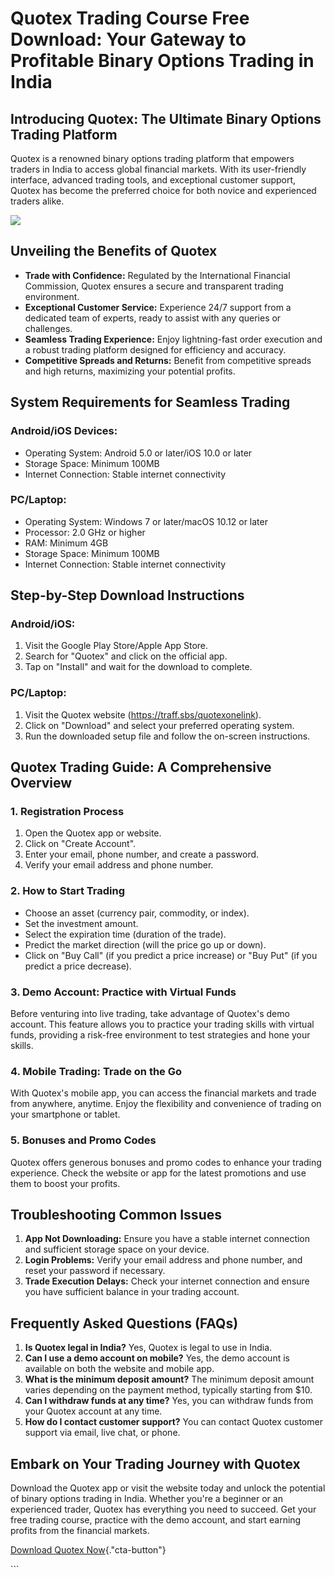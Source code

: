 # Quotex Trading Course Free Download: Your Gateway to Profitable Binary Options Trading in India

## Introducing Quotex: The Ultimate Binary Options Trading Platform

Quotex is a renowned binary options trading platform that empowers
traders in India to access global financial markets. With its
user-friendly interface, advanced trading tools, and exceptional
customer support, Quotex has become the preferred choice for both novice
and experienced traders alike.

[![](https://static.quotex.io/files/5_en/300_250.jpg)](https://traff.sbs/brokerqxsignupf)

## Unveiling the Benefits of Quotex

-   **Trade with Confidence:** Regulated by the International Financial
    Commission, Quotex ensures a secure and transparent trading
    environment.
-   **Exceptional Customer Service:** Experience 24/7 support from a
    dedicated team of experts, ready to assist with any queries or
    challenges.
-   **Seamless Trading Experience:** Enjoy lightning-fast order
    execution and a robust trading platform designed for efficiency and
    accuracy.
-   **Competitive Spreads and Returns:** Benefit from competitive
    spreads and high returns, maximizing your potential profits.

## System Requirements for Seamless Trading

### Android/iOS Devices:

-   Operating System: Android 5.0 or later/iOS 10.0 or later
-   Storage Space: Minimum 100MB
-   Internet Connection: Stable internet connectivity

### PC/Laptop:

-   Operating System: Windows 7 or later/macOS 10.12 or later
-   Processor: 2.0 GHz or higher
-   RAM: Minimum 4GB
-   Storage Space: Minimum 100MB
-   Internet Connection: Stable internet connectivity

## Step-by-Step Download Instructions

### Android/iOS:

1.  Visit the Google Play Store/Apple App Store.
2.  Search for "Quotex" and click on the official app.
3.  Tap on "Install" and wait for the download to complete.

### PC/Laptop:

1.  Visit the Quotex website (https://traff.sbs/quotexonelink).
2.  Click on "Download" and select your preferred operating
    system.
3.  Run the downloaded setup file and follow the on-screen instructions.

## Quotex Trading Guide: A Comprehensive Overview

### 1. Registration Process

1.  Open the Quotex app or website.
2.  Click on "Create Account".
3.  Enter your email, phone number, and create a password.
4.  Verify your email address and phone number.

### 2. How to Start Trading

-   Choose an asset (currency pair, commodity, or index).
-   Set the investment amount.
-   Select the expiration time (duration of the trade).
-   Predict the market direction (will the price go up or down).
-   Click on "Buy Call" (if you predict a price increase) or
    "Buy Put" (if you predict a price decrease).

### 3. Demo Account: Practice with Virtual Funds

Before venturing into live trading, take advantage of Quotex\'s demo
account. This feature allows you to practice your trading skills with
virtual funds, providing a risk-free environment to test strategies and
hone your skills.

### 4. Mobile Trading: Trade on the Go

With Quotex\'s mobile app, you can access the financial markets and
trade from anywhere, anytime. Enjoy the flexibility and convenience of
trading on your smartphone or tablet.

### 5. Bonuses and Promo Codes

Quotex offers generous bonuses and promo codes to enhance your trading
experience. Check the website or app for the latest promotions and use
them to boost your profits.

## Troubleshooting Common Issues

1.  **App Not Downloading:** Ensure you have a stable internet
    connection and sufficient storage space on your device.
2.  **Login Problems:** Verify your email address and phone number, and
    reset your password if necessary.
3.  **Trade Execution Delays:** Check your internet connection and
    ensure you have sufficient balance in your trading account.

## Frequently Asked Questions (FAQs)

1.  **Is Quotex legal in India?** Yes, Quotex is legal to use in India.
2.  **Can I use a demo account on mobile?** Yes, the demo account is
    available on both the website and mobile app.
3.  **What is the minimum deposit amount?** The minimum deposit amount
    varies depending on the payment method, typically starting from
    \$10.
4.  **Can I withdraw funds at any time?** Yes, you can withdraw funds
    from your Quotex account at any time.
5.  **How do I contact customer support?** You can contact Quotex
    customer support via email, live chat, or phone.

## Embark on Your Trading Journey with Quotex

Download the Quotex app or visit the website today and unlock the
potential of binary options trading in India. Whether you\'re a beginner
or an experienced trader, Quotex has everything you need to succeed. Get
your free trading course, practice with the demo account, and start
earning profits from the financial markets.

[Download Quotex
Now](\%22https://traff.sbs/quotexonelink\%22){."cta-button"}

\`\`\`

